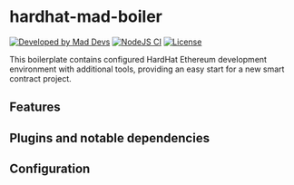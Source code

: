 # hardhat-mad-boiler

[![Developed by Mad Devs](https://maddevs.io/badge-dark.svg)](https://maddevs.io?utm_source=github&utm_medium=madboiler)
[![NodeJS CI](https://github.com/blitz-1306/hardhat-mad-boiler/actions/workflows/node.js.yaml/badge.svg)](https://github.com/blitz-1306/hardhat-mad-boiler/actions/workflows/node.js.yaml)
[![License](https://img.shields.io/badge/License-Apache%202.0-blue.svg)](LICENSE.md)

This boilerplate contains configured HardHat Ethereum development environment with additional tools, providing an easy start for a new smart contract project.

## Features

## Plugins and notable dependencies

## Configuration
